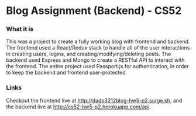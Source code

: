 # Blog Assignment (Backend) - CS52

### What it is

This was a project to create a fully working blog with frontend and backend.  The frontend used a React/Redux stack to handle all of the user interactions in creating users, logins, and creating/modifying/deleting posts.  The backend used Express and Mongo to create a RESTful API to interact with the frontend.  The entire project used Passport.js for authentication, in order to keep the backend and frontend user-protected.

### Links

Checkout the frontend live at http://dado3212blog-hw5-p2.surge.sh, and the backend live at http://cs52-hw5-p2.herokuapp.com/api.
